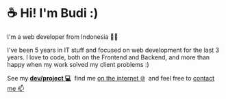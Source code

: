 # ☕ Hi! I'm Budi :)

I'm a web developer from Indonesia 👨‍💻

I've been 5 years in IT stuff and focused on web development for the last 3 years. 
I love to code, both on the Frontend and Backend, and more than happy when my work solved my client problems :)

See my **[dev/project 💻](https://budidev.com/dev/ "Budiman Fajar Firdaus dev/project")** 
&nbsp;find me [on the internet 🌐](https://ini.space/budi "Budiman Fajar Firdaus on the internet") 
&nbsp;and feel free to [contact me 📫](https://budidev.com/about/#contact "Budiman Fajar Firdaus contact")

<!--
### Hi there 👋

**budimanfajarf/budimanfajarf** is a ✨ _special_ ✨ repository because its `README.md` (this file) appears on your GitHub profile.

Here are some ideas to get you started:

- 🔭 I’m currently working on ...
- 🌱 I’m currently learning ...
- 👯 I’m looking to collaborate on ...
- 🤔 I’m looking for help with ...
- 💬 Ask me about ...
- 📫 How to reach me: ...
- 😄 Pronouns: ...
- ⚡ Fun fact: ...
-->
